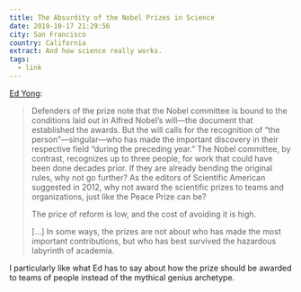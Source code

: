 ```yaml
---
title: The Absurdity of the Nobel Prizes in Science
date: 2019-10-17 21:29:56
city: San Francisco
country: California
extract: And how science really works.
tags:
  - link
---
```


[Ed Yong](https://www.theatlantic.com/science/archive/2017/10/the-absurdity-of-the-nobel-prizes-in-science/541863/):

> Defenders of the prize note that the Nobel committee is bound to the conditions laid out in Alfred Nobel’s will—the document that established the awards. But the will calls for the recognition of “the person”—singular—who has made the important discovery in their respective field “during the preceding year.” The Nobel committee, by contrast, recognizes up to three people, for work that could have been done decades prior. If they are already bending the original rules, why not go further? As the editors of Scientific American suggested in 2012, why not award the scientific prizes to teams and organizations, just like the Peace Prize can be?
>
> The price of reform is low, and the cost of avoiding it is high.
>
> [...] In some ways, the prizes are not about who has made the most important contributions, but who has best survived the hazardous labyrinth of academia.

I particularly like what Ed has to say about how the prize should be awarded to teams of people instead of the mythical genius archetype.

